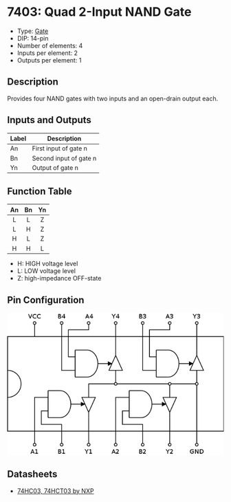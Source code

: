 # 7403: Quad 2-Input NAND Gate

- Type: [Gate](gates.md)
- DIP: 14-pin
- Number of elements: 4
- Inputs per element: 2
- Outputs per element: 1

## Description

Provides four NAND gates with two inputs and an open-drain output each.

## Inputs and Outputs

| Label | Description            |
| ----- | ---------------------- |
| An    | First input of gate n  |
| Bn    | Second input of gate n |
| Yn    | Output of gate n       |

## Function Table

| An  | Bn  | Yn  |
|:---:|:---:|:---:|
| L   | L   | Z   |
| L   | H   | Z   |
| H   | L   | Z   |
| H   | H   | L   |

- H: HIGH voltage level
- L: LOW voltage level
- Z: high-impedance OFF-state

## Pin Configuration

![](../dia/7403-dip.png)

## Datasheets

- [74HC03, 74HCT03 by NXP](http://www.nxp.com/documents/data_sheet/74HC_HCT03.pdf)
